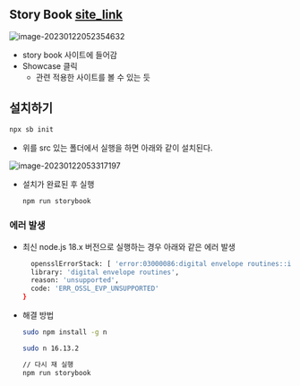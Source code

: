 ## Story Book [site_link](https://storybook.js.org/)

![image-20230122052354632](../../assets/img/post/README1/image-20230122052354632.png)

- story book 사이트에 들어감
- Showcase 클릭
  - 관련 적용한 사이트를 볼 수 있는 듯

## 설치하기

```js
npx sb init
```

- 위를 src 있는 폴더에서 실행을 하면 아래와 같이 설치된다.

![image-20230122053317197](../../assets/img/post/README1/image-20230122053317197.png)

- 설치가 완료된 후 실행

  ```sh
  npm run storybook   
  ```

### 에러 발생

- 최신 node.js 18.x 버전으로 실행하는 경우 아래와 같은 에러 발생

  ```sh
    opensslErrorStack: [ 'error:03000086:digital envelope routines::initialization error' ],
    library: 'digital envelope routines',
    reason: 'unsupported',
    code: 'ERR_OSSL_EVP_UNSUPPORTED'
  }
  ```

- 해결 방법

  ```sh
  sudo npm install -g n
  
  sudo n 16.13.2
  
  // 다시 재 실행
  npm run storybook
  ```

  